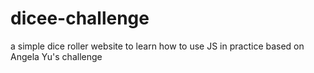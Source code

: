 # dicee-challenge
a simple dice roller website to learn how to use JS in practice based on Angela Yu's challenge
